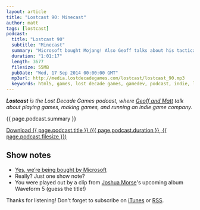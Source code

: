 ```yaml
---
layout: article
title: "Lostcast 90: Minecast"
author: matt
tags: [lostcast]
podcast:
  title: "Lostcast 90"
  subtitle: "Minecast"
  summary: "Microsoft bought Mojang! Also Geoff talks about his tactical roguelike prototype (say that three times fast)."
  duration: "1:01:17"
  length: 3677
  filesize: 55MB
  pubDate: "Wed, 17 Sep 2014 00:00:00 GMT"
  mp3url: http://media.lostdecadegames.com/lostcast/lostcast_90.mp3
  keywords: html5, games, lost decade games, gamedev, podcast, indie, lostcast
---
```

_**Lostcast** is the Lost Decade Games podcast, where [Geoff and Matt](/about/) talk about playing games, making games, and running an indie game company._

{{ page.podcast.summary }}

<a class="download-podcast" href="{{ page.podcast.mp3url }}">
	Download {{ page.podcast.title }} ({{ page.podcast.duration }}, {{ page.podcast.filesize }})
</a>

## Show notes

* [Yes, we’re being bought by Microsoft](https://mojang.com/2014/09/yes-were-being-bought-by-microsoft/)
* Really? Just one show note?
* You were played out by a clip from [Joshua Morse](http://joshuamorse.bandcamp.com/)'s upcoming album Waveform 5 (guess the title!)

Thanks for listening! Don't forget to subscribe on [iTunes](http://itunes.apple.com/us/podcast/lostcast/id481950724) or [RSS](/lostcast.xml).
